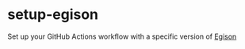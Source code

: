 # setup-egison

Set up your GitHub Actions workflow with a specific version of [Egison](https://www.egison.org)
